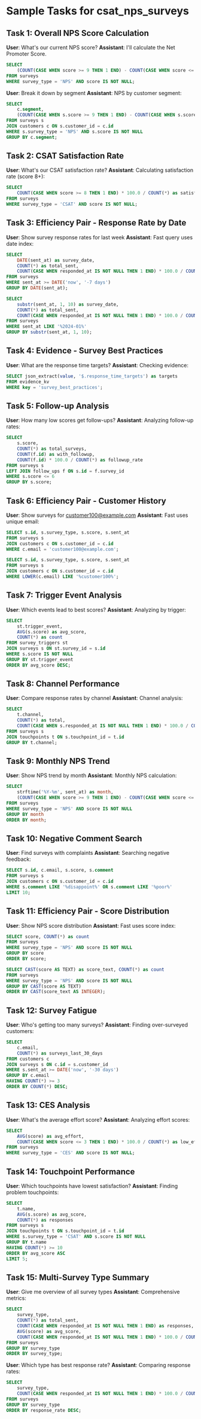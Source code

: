 # Sample Tasks for csat_nps_surveys

## Task 1: Overall NPS Score Calculation
**User**: What's our current NPS score?
**Assistant**: I'll calculate the Net Promoter Score.
```sql
SELECT 
    (COUNT(CASE WHEN score >= 9 THEN 1 END) - COUNT(CASE WHEN score <= 6 THEN 1 END)) * 100.0 / COUNT(*) as nps_score
FROM surveys
WHERE survey_type = 'NPS' AND score IS NOT NULL;
```

**User**: Break it down by segment
**Assistant**: NPS by customer segment:
```sql
SELECT 
    c.segment,
    (COUNT(CASE WHEN s.score >= 9 THEN 1 END) - COUNT(CASE WHEN s.score <= 6 THEN 1 END)) * 100.0 / COUNT(*) as nps_score
FROM surveys s
JOIN customers c ON s.customer_id = c.id
WHERE s.survey_type = 'NPS' AND s.score IS NOT NULL
GROUP BY c.segment;
```

## Task 2: CSAT Satisfaction Rate
**User**: What's our CSAT satisfaction rate?
**Assistant**: Calculating satisfaction rate (score 8+):
```sql
SELECT 
    COUNT(CASE WHEN score >= 8 THEN 1 END) * 100.0 / COUNT(*) as satisfaction_rate
FROM surveys
WHERE survey_type = 'CSAT' AND score IS NOT NULL;
```

## Task 3: Efficiency Pair - Response Rate by Date
**User**: Show survey response rates for last week
**Assistant**: Fast query uses date index:
```sql fast
SELECT 
    DATE(sent_at) as survey_date,
    COUNT(*) as total_sent,
    COUNT(CASE WHEN responded_at IS NOT NULL THEN 1 END) * 100.0 / COUNT(*) as response_rate
FROM surveys
WHERE sent_at >= DATE('now', '-7 days')
GROUP BY DATE(sent_at);
```
```sql slow
SELECT 
    substr(sent_at, 1, 10) as survey_date,
    COUNT(*) as total_sent,
    COUNT(CASE WHEN responded_at IS NOT NULL THEN 1 END) * 100.0 / COUNT(*) as response_rate
FROM surveys
WHERE sent_at LIKE '%2024-01%'
GROUP BY substr(sent_at, 1, 10);
```

## Task 4: Evidence - Survey Best Practices
**User**: What are the response time targets?
**Assistant**: Checking evidence:
```sql
SELECT json_extract(value, '$.response_time_targets') as targets
FROM evidence_kv 
WHERE key = 'survey_best_practices';
```

## Task 5: Follow-up Analysis
**User**: How many low scores get follow-ups?
**Assistant**: Analyzing follow-up rates:
```sql
SELECT 
    s.score,
    COUNT(*) as total_surveys,
    COUNT(f.id) as with_followup,
    COUNT(f.id) * 100.0 / COUNT(*) as followup_rate
FROM surveys s
LEFT JOIN follow_ups f ON s.id = f.survey_id
WHERE s.score <= 6
GROUP BY s.score;
```

## Task 6: Efficiency Pair - Customer History
**User**: Show surveys for customer100@example.com
**Assistant**: Fast uses unique email:
```sql fast
SELECT s.id, s.survey_type, s.score, s.sent_at
FROM surveys s
JOIN customers c ON s.customer_id = c.id
WHERE c.email = 'customer100@example.com';
```
```sql slow
SELECT s.id, s.survey_type, s.score, s.sent_at
FROM surveys s
JOIN customers c ON s.customer_id = c.id
WHERE LOWER(c.email) LIKE '%customer100%';
```

## Task 7: Trigger Event Analysis
**User**: Which events lead to best scores?
**Assistant**: Analyzing by trigger:
```sql
SELECT 
    st.trigger_event,
    AVG(s.score) as avg_score,
    COUNT(*) as count
FROM survey_triggers st
JOIN surveys s ON st.survey_id = s.id
WHERE s.score IS NOT NULL
GROUP BY st.trigger_event
ORDER BY avg_score DESC;
```

## Task 8: Channel Performance
**User**: Compare response rates by channel
**Assistant**: Channel analysis:
```sql
SELECT 
    t.channel,
    COUNT(*) as total,
    COUNT(CASE WHEN s.responded_at IS NOT NULL THEN 1 END) * 100.0 / COUNT(*) as response_rate
FROM surveys s
JOIN touchpoints t ON s.touchpoint_id = t.id
GROUP BY t.channel;
```

## Task 9: Monthly NPS Trend
**User**: Show NPS trend by month
**Assistant**: Monthly NPS calculation:
```sql
SELECT 
    strftime('%Y-%m', sent_at) as month,
    (COUNT(CASE WHEN score >= 9 THEN 1 END) - COUNT(CASE WHEN score <= 6 THEN 1 END)) * 100.0 / COUNT(*) as nps
FROM surveys
WHERE survey_type = 'NPS' AND score IS NOT NULL
GROUP BY month
ORDER BY month;
```

## Task 10: Negative Comment Search
**User**: Find surveys with complaints
**Assistant**: Searching negative feedback:
```sql
SELECT s.id, c.email, s.score, s.comment
FROM surveys s
JOIN customers c ON s.customer_id = c.id
WHERE s.comment LIKE '%disappoint%' OR s.comment LIKE '%poor%'
LIMIT 10;
```

## Task 11: Efficiency Pair - Score Distribution
**User**: Show NPS score distribution
**Assistant**: Fast uses score index:
```sql fast
SELECT score, COUNT(*) as count
FROM surveys
WHERE survey_type = 'NPS' AND score IS NOT NULL
GROUP BY score
ORDER BY score;
```
```sql slow
SELECT CAST(score AS TEXT) as score_text, COUNT(*) as count
FROM surveys
WHERE survey_type = 'NPS' AND score IS NOT NULL
GROUP BY CAST(score AS TEXT)
ORDER BY CAST(score_text AS INTEGER);
```

## Task 12: Survey Fatigue
**User**: Who's getting too many surveys?
**Assistant**: Finding over-surveyed customers:
```sql
SELECT 
    c.email,
    COUNT(*) as surveys_last_30_days
FROM customers c
JOIN surveys s ON c.id = s.customer_id
WHERE s.sent_at >= DATE('now', '-30 days')
GROUP BY c.email
HAVING COUNT(*) >= 3
ORDER BY COUNT(*) DESC;
```

## Task 13: CES Analysis
**User**: What's the average effort score?
**Assistant**: Analyzing effort scores:
```sql
SELECT 
    AVG(score) as avg_effort,
    COUNT(CASE WHEN score <= 3 THEN 1 END) * 100.0 / COUNT(*) as low_effort_pct
FROM surveys
WHERE survey_type = 'CES' AND score IS NOT NULL;
```

## Task 14: Touchpoint Performance
**User**: Which touchpoints have lowest satisfaction?
**Assistant**: Finding problem touchpoints:
```sql
SELECT 
    t.name,
    AVG(s.score) as avg_score,
    COUNT(*) as responses
FROM surveys s
JOIN touchpoints t ON s.touchpoint_id = t.id
WHERE s.survey_type = 'CSAT' AND s.score IS NOT NULL
GROUP BY t.name
HAVING COUNT(*) >= 10
ORDER BY avg_score ASC
LIMIT 5;
```

## Task 15: Multi-Survey Type Summary
**User**: Give me overview of all survey types
**Assistant**: Comprehensive metrics:
```sql
SELECT 
    survey_type,
    COUNT(*) as total_sent,
    COUNT(CASE WHEN responded_at IS NOT NULL THEN 1 END) as responses,
    AVG(score) as avg_score,
    COUNT(CASE WHEN responded_at IS NOT NULL THEN 1 END) * 100.0 / COUNT(*) as response_rate
FROM surveys
GROUP BY survey_type
ORDER BY survey_type;
```

**User**: Which type has best response rate?
**Assistant**: Comparing response rates:
```sql
SELECT 
    survey_type,
    COUNT(CASE WHEN responded_at IS NOT NULL THEN 1 END) * 100.0 / COUNT(*) as response_rate
FROM surveys
GROUP BY survey_type
ORDER BY response_rate DESC;
```
